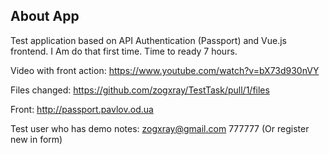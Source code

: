 ## About App

Test application based on API Authentication (Passport) and Vue.js frontend. I Am do that first time. Time to ready 7 hours.

Video with front action: https://www.youtube.com/watch?v=bX73d930nVY

Files changed: https://github.com/zogxray/TestTask/pull/1/files

Front: http://passport.pavlov.od.ua


Test user who has demo notes: zogxray@gmail.com 777777 (Or register new in form)